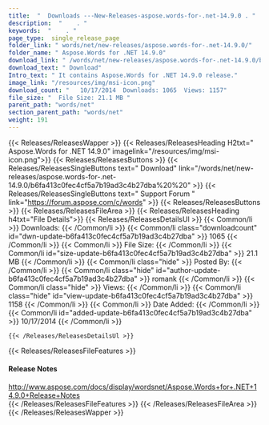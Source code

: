 ```yaml
---
title:  "  Downloads ---New-Releases-aspose.words-for-.net-14.9.0 . " 
description:  "    . " 
keywords:  "    . " 
page_type:  single_release_page
folder_link: " words/net/new-releases/aspose.words-for-.net-14.9.0/"
folder_name: " Aspose.Words for .NET 14.9.0"
download_link: " /words/net/new-releases/aspose.words-for-.net-14.9.0/b6fa413c0fec4cf5a7b19ad3c4b27dba"
download_text: " Download"
Intro_text: " It contains Aspose.Words for .NET 14.9.0 release."
image_link: "/resources/img/msi-icon.png"
download_count: "   10/17/2014  Downloads: 1065  Views: 1157"
file_size: "  File Size: 21.1 MB "
parent_path: "words/net"
section_parent_path: "words/net"
weight: 191 
---
```


{{< Releases/ReleasesWapper >}}
  {{< Releases/ReleasesHeading H2txt=" Aspose.Words for .NET 14.9.0" imagelink="/resources/img/msi-icon.png">}}
  {{< Releases/ReleasesButtons >}}
    {{< Releases/ReleasesSingleButtons text=" Download" link="/words/net/new-releases/aspose.words-for-.net-14.9.0/b6fa413c0fec4cf5a7b19ad3c4b27dba%20%20" >}}
    {{< Releases/ReleasesSingleButtons text=" Support Forum " link="https://forum.aspose.com/c/words" >}}
  {{< Releases/ReleasesButtons >}}
  {{< Releases/ReleasesFileArea >}}
    {{< Releases/ReleasesHeading h4txt="File Details">}}
    {{< Releases/ReleasesDetailsUl >}}
            {{< Common/li  >}} Downloads: {{< /Common/li >}} 
      {{< Common/li class="downloadcount" id="dwn-update-b6fa413c0fec4cf5a7b19ad3c4b27dba" >}} 1065 {{< /Common/li >}} 
      {{< Common/li  >}} File Size: {{< /Common/li >}} 
      {{< Common/li id="size-update-b6fa413c0fec4cf5a7b19ad3c4b27dba" >}} 21.1 MB {{< /Common/li >}} 
      {{< Common/li  class="hide" >}} Posted By: {{< /Common/li >}} 
      {{< Common/li class="hide" id="author-update-b6fa413c0fec4cf5a7b19ad3c4b27dba" >}} romank {{< /Common/li >}} 
      {{< Common/li class="hide"  >}} Views: {{< /Common/li >}} 
      {{< Common/li class="hide" id="view-update-b6fa413c0fec4cf5a7b19ad3c4b27dba" >}} 1158 {{< /Common/li >}} 
      {{< Common/li  >}} Date Added: {{< /Common/li >}} 
      {{< Common/li id="added-update-b6fa413c0fec4cf5a7b19ad3c4b27dba" >}} 10/17/2014 {{< /Common/li >}} 

    {{< /Releases/ReleasesDetailsUl >}}

  {{< Releases/ReleasesFileFeatures >}}
      <h4>Release Notes</h4><div><a href="http://www.aspose.com/docs/display/wordsnet/Aspose.Words+for+.NET+14.9.0+Release+Notes">http://www.aspose.com/docs/display/wordsnet/Aspose.Words+for+.NET+14.9.0+Release+Notes</a></div>
  {{< /Releases/ReleasesFileFeatures >}}
 {{< /Releases/ReleasesFileArea >}}
{{< /Releases/ReleasesWapper >}}


